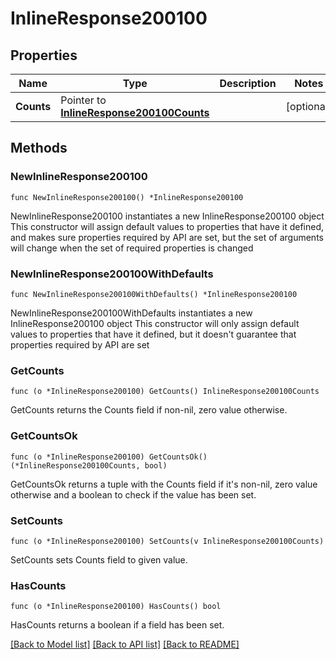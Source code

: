 # InlineResponse200100

## Properties

Name | Type | Description | Notes
------------ | ------------- | ------------- | -------------
**Counts** | Pointer to [**InlineResponse200100Counts**](InlineResponse200100Counts.md) |  | [optional] 

## Methods

### NewInlineResponse200100

`func NewInlineResponse200100() *InlineResponse200100`

NewInlineResponse200100 instantiates a new InlineResponse200100 object
This constructor will assign default values to properties that have it defined,
and makes sure properties required by API are set, but the set of arguments
will change when the set of required properties is changed

### NewInlineResponse200100WithDefaults

`func NewInlineResponse200100WithDefaults() *InlineResponse200100`

NewInlineResponse200100WithDefaults instantiates a new InlineResponse200100 object
This constructor will only assign default values to properties that have it defined,
but it doesn't guarantee that properties required by API are set

### GetCounts

`func (o *InlineResponse200100) GetCounts() InlineResponse200100Counts`

GetCounts returns the Counts field if non-nil, zero value otherwise.

### GetCountsOk

`func (o *InlineResponse200100) GetCountsOk() (*InlineResponse200100Counts, bool)`

GetCountsOk returns a tuple with the Counts field if it's non-nil, zero value otherwise
and a boolean to check if the value has been set.

### SetCounts

`func (o *InlineResponse200100) SetCounts(v InlineResponse200100Counts)`

SetCounts sets Counts field to given value.

### HasCounts

`func (o *InlineResponse200100) HasCounts() bool`

HasCounts returns a boolean if a field has been set.


[[Back to Model list]](../README.md#documentation-for-models) [[Back to API list]](../README.md#documentation-for-api-endpoints) [[Back to README]](../README.md)


